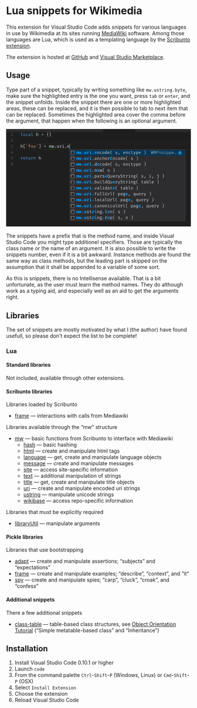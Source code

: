 # Lua snippets for Wikimedia

This extension for Visual Studio Code adds snippets for various languages in use by Wikimedia at its sites running [MediaWiki](http://www.mediawiki.org) software. Among those languages are Lua, which is used as a templating language by the [Scribunto extension](https://www.mediawiki.org/wiki/Extension:Scribunto).

The extension is hosted at [GitHub](https://github.com/jeblad/vscode-wikimediafunctions-snippets) and [Visual Studio Marketplace](https://marketplace.visualstudio.com/items?itemName=jeblad-3.WMFsnippets).

## Usage

Type part of a snippet, typically by writing something like `mw.ustring.byte`, make sure the highlighted entry is the one you want, press `tab` or `enter`, and the snippet unfolds. Inside the snippet there are one or more highlighted areas, these can be replaced, and it is then possible to tab to next item that can be replaced. Sometimes the highlighted area cover the comma before the argument, that happen when the following is an optional argument.

![GitHub Logo](hits.png)

The snippets have a prefix that is the method name, and inside Visual Studio Code you might type additionel specifiers. Those are typically the class name or the name of an argument. It is also possible to write the snippets number, even if it is a bit awkward. Instance methods are found the same way as class methods, but the leading part is skipped on the assumption that it shall be appended to a variable of some sort.

As this is snippets, there is no Intellisense available. That is a bit unfortunate, as the user must learn the method names. They do although work as a typing aid, and especially well as an aid to get the arguments right.

## Libraries

The set of snippets are mostly motivated by what I (the author) have found usefull, so please don't expect the list to be complete!

### Lua

#### Standard libraries

Not included, available through other extensions.

#### Scribunto libraries

Libraries loaded by Scribunto

- [frame](src/lua/mw/frame.json) — interactions with calls from Mediawiki

Libraries available through the “mw” structure

- [mw](src/lua/mw/mw.json) — basic functions from Scribunto to interface with Mediawiki
  - [hash](src/lua/mw/hash.json) — basic hashing
  - [html](src/lua/mw/html.json) — create and manipulate html tags
  - [language](src/lua/mw/language.json) — get, create and manipulate language objects
  - [message](src/lua/mw/message.json) — create and manipulate messages
  - [site](src/lua/mw/site.json) — access site-specific information
  - [text](src/lua/mw/text.json) — additional manipulation of strings
  - [title](src/lua/mw/title.json) — get, create and manipulate title objects
  - [uri](src/lua/mw/uri.json) — create and manipulate encoded uri strings
  - [ustring](src/lua/mw/ustring.json) — manipulate unicode strings
  - [wikibase](src/lua/mw/wikibase.json) — access repo-specific information

Libraries that must be explicitly required

- [libraryUtil](src/lua/libraryUtil.json) — manipulate arguments

#### Pickle libraries

Libraries that use bootstrapping

- [adapt](src/lua/pickle/frame.json) — create and manipulate assertions; “subjects” and “expectations”
- [frame](src/lua/pickle/frame.json) — create and manipulate examples; “describe”, “context”, and “it”
- [spy](src/lua/pickle/frame.json) — create and manipulate spies; “carp”, “cluck”, “croak”, and “confess”

#### Additional snippets

There a few additional snippets

- [class-table](src/lua/class-table.json) — table-based class structures, see [Object Orientation Tutorial](http://lua-users.org/wiki/ObjectOrientationTutorial) (“Simple metatable-based class” and “Inheritance”)

## Installation

1. Install Visual Studio Code 0.10.1 or higher
1. Launch `code`
1. From the command palette `Ctrl`-`Shift`-`P` (Windows, Linux) or `Cmd`-`Shift`-`P` (OSX)
1. Select `Install Extension`
1. Choose the extension
1. Reload Visual Studio Code
